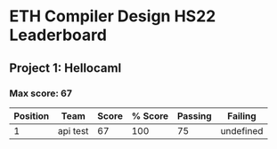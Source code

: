 # ETH Compiler Design HS22 Leaderboard

## Project 1: Hellocaml

### Max score: 67

| Position | Team | Score | % Score | Passing | Failing |
| --- | --- | --- | --- | --- | --- |
| 1| api test | 67 | 100 | 75 | undefined |


